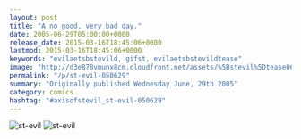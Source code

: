 ```yaml
---
layout: post
title: "A no good, very bad day."
date: 2005-06-29T05:00:00+0000
release_date: 2015-03-16T18:45:06+0000
lastmod: 2015-03-16T18:45:06+0000
keywords: "evilaetsbstevild, gifst, evilaetsbstevildtease"
image: "http://d3e878vmunx8cm.cloudfront.net/assets/%5Bstevil%5Dtease06-30-05.gif"
permalink: "/p/st-evil-050629"
summary: "Originally published Wednesday June, 29th 2005"
category: comics
hashtag: "#axisofstevil_st-evil-050629"
---
```


![st-evil](http://d3e878vmunx8cm.cloudfront.net/assets/%5Bstevil%5Dtease06-30-05.gif)
![st-evil](http://d3e878vmunx8cm.cloudfront.net/assets/%5Bstevil%5D06-30-05.gif)
